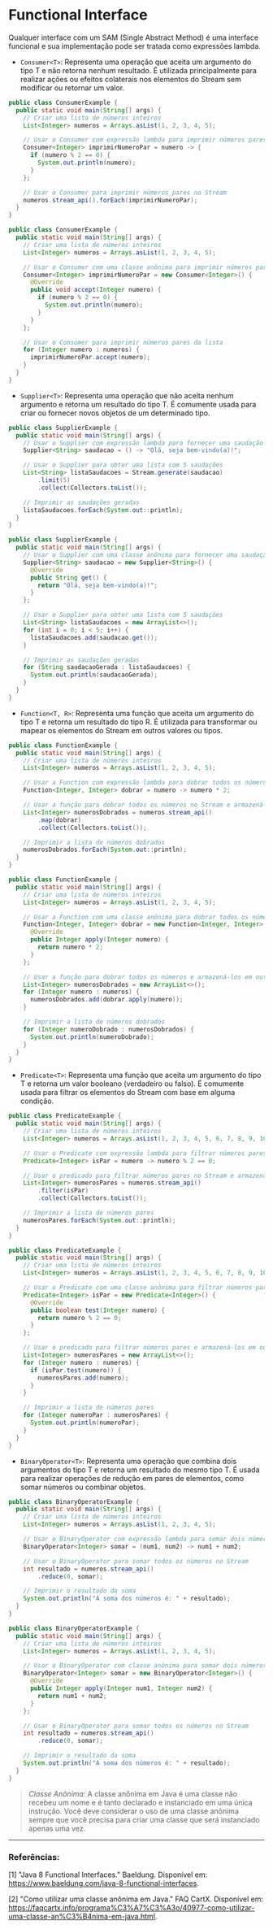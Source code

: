 # Functional Interface

Qualquer interface com um SAM (Single Abstract Method) é uma interface funcional e sua implementação pode ser tratada
como
expressões lambda.

- `Consumer<T>`: Representa uma operação que aceita um argumento do tipo T e não retorna nenhum resultado. É utilizada
  principalmente para realizar ações ou efeitos colaterais nos elementos do Stream sem modificar ou retornar um valor.

```java
public class ConsumerExample {
  public static void main(String[] args) {
    // Criar uma lista de números inteiros
    List<Integer> numeros = Arrays.asList(1, 2, 3, 4, 5);

    // Usar o Consumer com expressão lambda para imprimir números pares
    Consumer<Integer> imprimirNumeroPar = numero -> {
      if (numero % 2 == 0) {
        System.out.println(numero);
      }
    };

    // Usar o Consumer para imprimir números pares no Stream
    numeros.stream_api().forEach(imprimirNumeroPar);
  }
}
```

```java
public class ConsumerExample {
  public static void main(String[] args) {
    // Criar uma lista de números inteiros
    List<Integer> numeros = Arrays.asList(1, 2, 3, 4, 5);

    // Usar o Consumer com uma classe anônima para imprimir números pares
    Consumer<Integer> imprimirNumeroPar = new Consumer<Integer>() {
      @Override
      public void accept(Integer numero) {
        if (numero % 2 == 0) {
          System.out.println(numero);
        }
      }
    };

    // Usar o Consumer para imprimir números pares da lista
    for (Integer numero : numeros) {
      imprimirNumeroPar.accept(numero);
    }
  }
}
```

- `Supplier<T>`: Representa uma operação que não aceita nenhum argumento e retorna um resultado do tipo T. É comumente
  usada para criar ou fornecer novos objetos de um determinado tipo.

```java
public class SupplierExample {
  public static void main(String[] args) {
    // Usar o Supplier com expressão lambda para fornecer uma saudação personalizada
    Supplier<String> saudacao = () -> "Olá, seja bem-vindo(a)!";

    // Usar o Supplier para obter uma lista com 5 saudações
    List<String> listaSaudacoes = Stream.generate(saudacao)
        .limit(5)
        .collect(Collectors.toList());

    // Imprimir as saudações geradas
    listaSaudacoes.forEach(System.out::println);
  }
}
```

```java
public class SupplierExample {
  public static void main(String[] args) {
    // Usar o Supplier com uma classe anônima para fornecer uma saudação personalizada
    Supplier<String> saudacao = new Supplier<String>() {
      @Override
      public String get() {
        return "Olá, seja bem-vindo(a)!";
      }
    };

    // Usar o Supplier para obter uma lista com 5 saudações
    List<String> listaSaudacoes = new ArrayList<>();
    for (int i = 0; i < 5; i++) {
      listaSaudacoes.add(saudacao.get());
    }

    // Imprimir as saudações geradas
    for (String saudacaoGerada : listaSaudacoes) {
      System.out.println(saudacaoGerada);
    }
  }
}
```

- `Function<T, R>`: Representa uma função que aceita um argumento do tipo T e retorna um resultado do tipo R. É
  utilizada para transformar ou mapear os elementos do Stream em outros valores ou tipos.

```java
public class FunctionExample {
  public static void main(String[] args) {
    // Criar uma lista de números inteiros
    List<Integer> numeros = Arrays.asList(1, 2, 3, 4, 5);

    // Usar a Function com expressão lambda para dobrar todos os números
    Function<Integer, Integer> dobrar = numero -> numero * 2;

    // Usar a função para dobrar todos os números no Stream e armazená-los em outra lista
    List<Integer> numerosDobrados = numeros.stream_api()
        .map(dobrar)
        .collect(Collectors.toList());

    // Imprimir a lista de números dobrados
    numerosDobrados.forEach(System.out::println);
  }
}
```

```java
public class FunctionExample {
  public static void main(String[] args) {
    // Criar uma lista de números inteiros
    List<Integer> numeros = Arrays.asList(1, 2, 3, 4, 5);

    // Usar a Function com uma classe anônima para dobrar todos os números
    Function<Integer, Integer> dobrar = new Function<Integer, Integer>() {
      @Override
      public Integer apply(Integer numero) {
        return numero * 2;
      }
    };

    // Usar a função para dobrar todos os números e armazená-los em outra lista
    List<Integer> numerosDobrados = new ArrayList<>();
    for (Integer numero : numeros) {
      numerosDobrados.add(dobrar.apply(numero));
    }

    // Imprimir a lista de números dobrados
    for (Integer numeroDobrado : numerosDobrados) {
      System.out.println(numeroDobrado);
    }
  }
}
```

- `Predicate<T>`: Representa uma função que aceita um argumento do tipo T e retorna um valor booleano (verdadeiro ou
  falso). É comumente usada para filtrar os elementos do Stream com base em alguma condição.

```java
public class PredicateExample {
  public static void main(String[] args) {
    // Criar uma lista de números inteiros
    List<Integer> numeros = Arrays.asList(1, 2, 3, 4, 5, 6, 7, 8, 9, 10);

    // Usar o Predicate com expressão lambda para filtrar números pares
    Predicate<Integer> isPar = numero -> numero % 2 == 0;

    // Usar o predicado para filtrar números pares no Stream e armazená-los em outra lista
    List<Integer> numerosPares = numeros.stream_api()
        .filter(isPar)
        .collect(Collectors.toList());

    // Imprimir a lista de números pares
    numerosPares.forEach(System.out::println);
  }
}
```

```java
public class PredicateExample {
  public static void main(String[] args) {
    // Criar uma lista de números inteiros
    List<Integer> numeros = Arrays.asList(1, 2, 3, 4, 5, 6, 7, 8, 9, 10);

    // Usar o Predicate com uma classe anônima para filtrar números pares
    Predicate<Integer> isPar = new Predicate<Integer>() {
      @Override
      public boolean test(Integer numero) {
        return numero % 2 == 0;
      }
    };

    // Usar o predicado para filtrar números pares e armazená-los em outra lista
    List<Integer> numerosPares = new ArrayList<>();
    for (Integer numero : numeros) {
      if (isPar.test(numero)) {
        numerosPares.add(numero);
      }
    }

    // Imprimir a lista de números pares
    for (Integer numeroPar : numerosPares) {
      System.out.println(numeroPar);
    }
  }
}
```

- `BinaryOperator<T>`: Representa uma operação que combina dois argumentos do tipo T e retorna um resultado do mesmo
  tipo T. É usada para realizar operações de redução em pares de elementos, como somar números ou combinar objetos.

```java
public class BinaryOperatorExample {
  public static void main(String[] args) {
    // Criar uma lista de números inteiros
    List<Integer> numeros = Arrays.asList(1, 2, 3, 4, 5);

    // Usar o BinaryOperator com expressão lambda para somar dois números inteiros
    BinaryOperator<Integer> somar = (num1, num2) -> num1 + num2;

    // Usar o BinaryOperator para somar todos os números no Stream
    int resultado = numeros.stream_api()
        .reduce(0, somar);

    // Imprimir o resultado da soma
    System.out.println("A soma dos números é: " + resultado);
  }
}
```

```java
public class BinaryOperatorExample {
  public static void main(String[] args) {
    // Criar uma lista de números inteiros
    List<Integer> numeros = Arrays.asList(1, 2, 3, 4, 5);

    // Usar o BinaryOperator com classe anônima para somar dois números inteiros
    BinaryOperator<Integer> somar = new BinaryOperator<Integer>() {
      @Override
      public Integer apply(Integer num1, Integer num2) {
        return num1 + num2;
      }
    };

    // Usar o BinaryOperator para somar todos os números no Stream
    int resultado = numeros.stream_api()
        .reduce(0, somar);

    // Imprimir o resultado da soma
    System.out.println("A soma dos números é: " + resultado);
  }
}
```

> _Classe Anônima_:
> A classe anônima em Java é uma classe não recebeu um nome e é tanto declarado e instanciado em uma única instrução.
> Você deve considerar o uso de uma classe anônima sempre que você precisa para criar uma classe que será instanciado
> apenas uma vez.

---

### Referências:

[1] "Java 8 Functional Interfaces." Baeldung. Disponível em: https://www.baeldung.com/java-8-functional-interfaces.

[2] "Como utilizar uma classe anônima em Java." FAQ CartX. Disponível
em: https://faqcartx.info/programa%C3%A7%C3%A3o/40977-como-utilizar-uma-classe-an%C3%B4nima-em-java.html.

